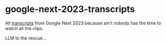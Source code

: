 # google-next-2023-transcripts

All [transcripts](transcripts/) from Google Next 2023 because ain't nobody has the time to watch all the clips.

LLM to the rescue...